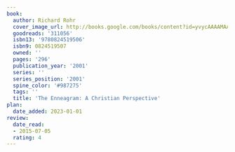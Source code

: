 ```yaml
---
book:
  author: Richard Rohr
  cover_image_url: http://books.google.com/books/content?id=yvycAAAAMAAJ&printsec=frontcover&img=1&zoom=1&source=gbs_api
  goodreads: '311056'
  isbn13: '9780824519506'
  isbn9: 0824519507
  owned: ''
  pages: '296'
  publication_year: '2001'
  series: ''
  series_position: '2001'
  spine_color: '#987275'
  tags: ''
  title: 'The Enneagram: A Christian Perspective'
plan:
  date_added: 2023-01-01
review:
  date_read:
  - 2015-07-05
  rating: 4
---
```

